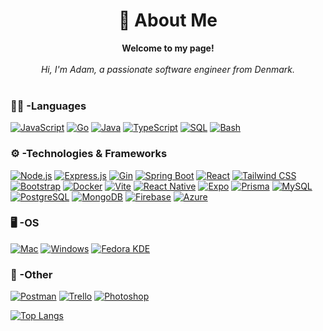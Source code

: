 <h1 align="center">💫 About Me</h1>

<p align="center">
    <b>Welcome to my page!</b><br><br>
    <i>
        Hi, I'm Adam, a passionate software engineer from Denmark.<br>
    </i><br>
</p>

### 👨‍💻 -Languages

[![JavaScript](https://img.shields.io/badge/javascript-black?style=for-the-badge&logo=javascript)](https://www.javascript.com/)
[![Go](https://img.shields.io/badge/go-black?style=for-the-badge&logo=go)](https://go.dev/)
[![Java](https://img.shields.io/badge/java-black?style=for-the-badge&logo=openjdk)](https://www.java.com/en/)
[![TypeScript](https://img.shields.io/badge/typescript-black?style=for-the-badge&logo=typescript)](https://www.typescriptlang.org/)
[![SQL](https://img.shields.io/badge/sql-black?style=for-the-badge&logo=mariadb)](https://www.w3schools.com/sql/sql_intro.asp)
[![Bash](https://img.shields.io/badge/bash-black?style=for-the-badge&logo=gnu-bash&logoColor=white)](https://en.wikipedia.org/wiki/Bash_(Unix_shell))

### ⚙️ -Technologies & Frameworks

[![Node.js](https://img.shields.io/badge/node.js-black?style=for-the-badge&logo=node.js)](https://nodejs.org/en)
[![Express.js](https://img.shields.io/badge/express-black?style=for-the-badge&logo=express)](https://expressjs.com/)
[![Gin](https://img.shields.io/badge/gin-black?style=for-the-badge&logo=gin)](https://go.dev/)
[![Spring Boot](https://img.shields.io/badge/Spring%20Boot-black?style=for-the-badge&logo=spring-boot)](https://spring.io/)
[![React](https://img.shields.io/badge/react-black?style=for-the-badge&logo=react)](https://react.dev/)
[![Tailwind CSS](https://img.shields.io/badge/tailwindcss-black?style=for-the-badge&logo=tailwind-css)](https://tailwindcss.com/)
[![Bootstrap](https://img.shields.io/badge/Bootstrap-black?style=for-the-badge&logo=bootstrap)](https://getbootstrap.com/)
[![Docker](https://img.shields.io/badge/Docker-black?style=for-the-badge&logo=docker)](https://www.docker.com/)
[![Vite](https://img.shields.io/badge/vite-black?style=for-the-badge&logo=vite)](https://vitejs.dev/)
[![React Native](https://img.shields.io/badge/React%20Native-black?style=for-the-badge&logo=react)](https://reactnative.dev/)
[![Expo](https://img.shields.io/badge/Expo-black?style=for-the-badge&logo=expo)](https://expo.dev/)
[![Prisma](https://img.shields.io/badge/prisma-black?style=for-the-badge&logo=prisma)](https://www.prisma.io/)
[![MySQL](https://img.shields.io/badge/mysql-black?style=for-the-badge&logo=mysql)](https://www.mysql.com/)
[![PostgreSQL](https://img.shields.io/badge/PostgreSQL-black?style=for-the-badge&logo=postgresql)](https://www.postgresql.org/)
[![MongoDB](https://img.shields.io/badge/MongoDB-black?style=for-the-badge&logo=mongodb)](https://www.mongodb.com/)
[![Firebase](https://img.shields.io/badge/Firebase-black?style=for-the-badge&logo=firebase)](https://firebase.google.com/)
[![Azure](https://img.shields.io/badge/Azure-black?style=for-the-badge&logo=microsoft-azure)](https://azure.microsoft.com/en-us/)

### 🖥️ -OS

[![Mac](https://img.shields.io/badge/mac-black?style=for-the-badge&logo=apple)](https://www.apple.com/)
[![Windows](https://img.shields.io/badge/windows-black?style=for-the-badge&logo=windows)](https://www.microsoft.com/en-us/windows)
[![Fedora KDE](https://img.shields.io/badge/linux-black?style=for-the-badge&logo=Linux)](https://fedoraproject.org/)

### 📱 -Other

[![Postman](https://img.shields.io/badge/Postman-black?style=for-the-badge&logo=postman)](https://www.postman.com/)
[![Trello](https://img.shields.io/badge/Trello-black?style=for-the-badge&logo=trello)](https://trello.com/home)
[![Photoshop](https://img.shields.io/badge/Photoshop-black?style=for-the-badge&logo=adobe-photoshop)](https://www.adobe.com/products/photoshop.html)

[![Top Langs](https://github-readme-stats.vercel.app/api/top-langs/?username=adamwarfa&hide=css,html&layout=pie&theme=transparent&hide_border=true&title_color=e6edf3&text_color=e6edf3)](https://github.com/AdamWarfa)


